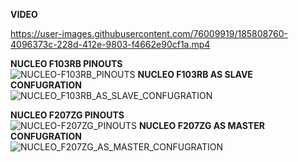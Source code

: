 <b>VIDEO</b><br>

https://user-images.githubusercontent.com/76009919/185808760-4096373c-228d-412e-9803-f4662e90cf1a.mp4


<b>NUCLEO F103RB PINOUTS</b><br>
![NUCLEO-F103RB_PINOUTS](https://user-images.githubusercontent.com/76009919/185808791-a42d62cb-4a41-4903-88ca-43feae4f9bbf.png)
<b>NUCLEO F103RB AS SLAVE CONFUGRATION</b><br>
![NUCLEO_F103RB_AS_SLAVE_CONFUGRATION](https://user-images.githubusercontent.com/76009919/185808787-f5914402-19c5-438f-bd89-dfc7b62abfdd.png)


<b>NUCLEO F207ZG PINOUTS</b><br>
![NUCLEO-F207ZG_PINOUTS](https://user-images.githubusercontent.com/76009919/185808815-c1eee52a-9cd0-4bf2-9e6d-6d8725e5ebeb.png)
<b>NUCLEO F207ZG AS MASTER CONFUGRATION</b><br>
![NUCLEO_F207ZG_AS_MASTER_CONFUGRATION](https://user-images.githubusercontent.com/76009919/185808811-b5d31441-3581-4569-bf5b-22490613a4b1.png)
